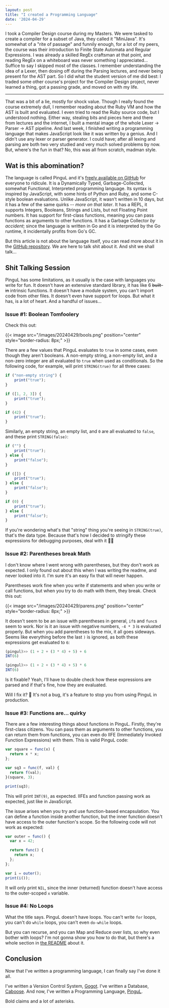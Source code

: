 ```yaml
---
layout: post
title: "I created a Programming Language"
date: '2024-04-29'
---
```


I took a Compiler Design course during my Masters. We were tasked to create a compiler for a subset of Java, they called it "MiniJava". It's somewhat of a "rite of passage"
and funnily enough, for a lot of my peers, the course was their introduction to Finite State Automata and Regular Expressions. I was already a skilled RegEx craftsman at that point,
and reading RegEx on a whiteboard was never something I appreciated... Suffice to say I skipped most of the classes. I remember understanding the idea of a Lexer,
then dosing off during the Parsing lectures, and never being present for the AST part. So I did what the student version of me did best: 
I traded some other course's project for the Compiler Design project, never learned a thing, got a passing grade, and moved on with my life.

***

That was a bit of a lie, mostly for shock value. Though I really found the course extremely dull, I remember reading about the Ruby VM and how the AST is built and evaluated. I even tried to read the Ruby source code, but I understood nothing. Either way, stealing bits and pieces here and there from lectures and the internet,
I built a mental image of the whole Lexer -> Parser -> AST pipeline. And last week, I finished writing a programming language that makes JavaScript look like
it was written by a genius. And I didn't use any lexer or parser generator. I could have; after all lexing and parsing are both two very studied and very much solved problems by now. But, where's the fun in that? No, this was all from scratch, madman style. 

## Wat is this abomination?

The language is called PinguL and it's [freely available on GitHub](https://github.com/aziflaj/pingul) for everyone to ridicule. It is a Dynamically Typed, Garbage-Collected, somewhat Functional, Interpreted programming language. Its syntax is inspired by JavaScript,
with some hints of Python and Ruby, and some C-style boolean evaluations. Unlike JavaScript, it wasn't written in 10 days, but it has a few of the same quirks -- _more on that later_. It has a REPL, it supports
Integers, Booleans, Strings and Lists, but not Floating Point numbers. It has support for first-class functions, meaning you can pass functions as arguments to other functions.
It has a Garbage Collector _by accident_; since the language is written in Go and it is interpreted by the Go runtime, it incidentally profits from Go's GC.

But this article is not about the language itself, you can read more about it in the [GitHub repository](https://github.com/aziflaj/pingul). We are here to talk shit about it. And shit we shall talk... 

## Shit Talking Session 

PinguL has some limitations, as it usually is the case with languages you write for fun. It doesn't have an extensive standard library, it has like 6 ~~built-in~~ intrinsic functions.
It doesn't have a module system, you can't import code from other files. It doesn't even have support for loops. But what it has, is a lot of heart. And a handful of issues...

### Issue #1: Boolean Tomfoolery

Check this out:

{{< image src="/images/20240429/bools.png" position="center" style="border-radius: 8px;" >}}

There are a few values that PinguL evaluates to `true` in some cases, even though they aren't booleans. A non-empty string, a non-empty list, and a non-zero integer are all evaluated to `true` when used as conditionals. So
the following code, for example, will print `STRING(true)` for all three cases:

```javascript
if ("non-empty string") {
    print("true");
}

if ([1, 2, 3]) {
    print("true");
}

if (42) {
    print("true");
}
```

Similarly, an empty string, an empty list, and `0` are all evaluated to `false`, and these print `STRING(false)`:

```javascript
if ("") {
    print("true");
} else {
    print("false");
}

if ([]) {
    print("true");
} else {
    print("false");
}

if (0) {
    print("true");
} else {
    print("false");
}
```

If you're wondering what's that "string" thing you're seeing in `STRING(true)`, that's the data type. Because that's how I decided to stringify these expressions for debugging purposes, deal with it 🤷‍♂️

### Issue #2: Parentheses break Math

I don't know where I went wrong with parentheses, but they don't work as expected. I only found out about this when I was writing the readme, and never looked into it. I'm sure it's an easy fix that will never happen. 

Parentheses work fine when you write if statements and when you write or call functions, but when you
try to do math with them, they break. Check this out:

{{< image src="/images/20240429/parens.png" position="center" style="border-radius: 8px;" >}}

It doesn't seem to be an issue with parentheses in general, `if`s and `func`s seem to work. Nor is it an issue with negative numbers, `-4 * 3` is evaluated properly. But when you
add parentheses to the mix, it all goes sideways. Seems like everything before the last `)` is ignored, as both these expressions get evaluated to `6`:

```javascript
(pingul)>> (1 + 2 + (3 * 4) + 5) + 6
INT(6)

(pingul)>> (1 + 2 + (3 * 4) + 5) * 6
INT(6)
```

Is it fixable? Yeah, I'll have to double check how these expressions are parsed and if that's fine, how they are evaluated.

Will I fix it? :slightly_smiling_face: It's not a bug, it's a feature to stop you from using PinguL in production.

### Issue #3: Functions are... quirky

There are a few interesting things about functions in PinguL. Firstly, they're first-class citizens. You can pass them as arguments to other functions, you can return them from functions,
you can even do IIFE (Immediately Invoked Function Expressions) with them. This is valid PinguL code:

```javascript
var square = func(x) {
  return x * x;
};

var sq3 = func(f, val) {
  return f(val);
}(square, 3);

print(sq3);
```

This will print `INT(9)`, as expected. IIFEs and function passing work as expected, just like in JavaScript.

The issue arises when you try and use function-based encapsulation. You can define a function inside another function, but the inner function doesn't have access to the outer function's scope.
So the following code will not work as expected:

```javascript
var outer = func() {
  var x = 42;

  return func() {
    return x;
  };
};

var i = outer();
print(i());
```

It will only print `NIL`, since the inner (returned) function doesn't have access to the outer-scoped `x` variable.

### Issue #4: No Loops

What the title says. PinguL doesn't have loops. You can't write `for` loops, you can't do `while` loops, you can't even `do-while` loops. 

But you can recurse, and you can Map and Reduce over lists, so why even bother with loops? I'm not gonna show you how to do that,
but there's a whole section in [the README](https://github.com/aziflaj/pingul/?tab=readme-ov-file#loops) about it.

## Conclusion

Now that I've written a programming language, I can finally say I've done it all.

I've written a Version Control System, [Gogot](https://github.com/aziflaj/gogot). 
I've written a Database, [Caboose](https://github.com/aziflaj/caboose/).
And now, I've written a Programming Language, [PinguL](https://github.com/aziflaj/pingul/).

Bold claims and a lot of asterisks. 
